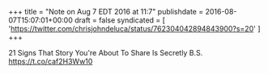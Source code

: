 +++
title = "Note on Aug 7 EDT 2016 at 11:7"
publishdate = 2016-08-07T15:07:01+00:00
draft = false
syndicated = [ 'https://twitter.com/chrisjohndeluca/status/762304042894843900?s=20' ]
+++

21 Signs That Story You're About To Share Is Secretly B.S. https://t.co/caf2H3Ww10
